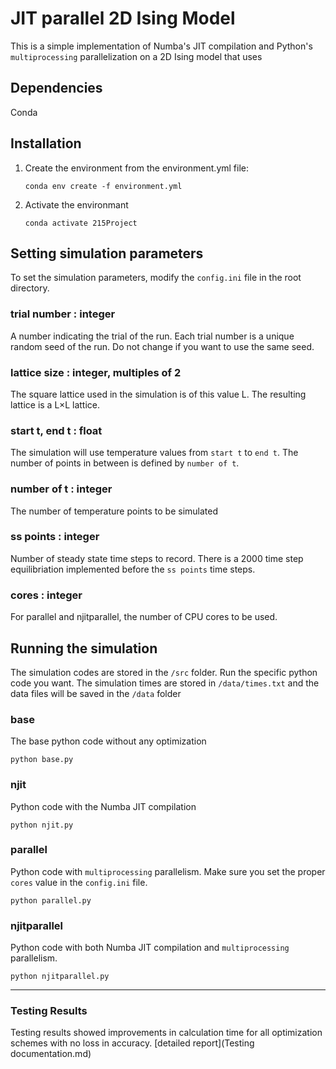 # JIT parallel 2D Ising Model
This is a simple implementation of Numba's JIT compilation and Python's `multiprocessing` parallelization on a 2D Ising model that uses 

## Dependencies
Conda

## Installation

1. Create the environment from the environment.yml file:
    ```
    conda env create -f environment.yml
    ```
2. Activate the environmant
    ```
    conda activate 215Project
    ```

## Setting simulation parameters
To set the simulation parameters, modify the `config.ini` file in the root directory.

### trial number : integer

A number indicating the trial of the run. Each trial number is a unique random seed of the run. Do not change if you want to use the same seed.

### lattice size : integer, multiples of 2
The square lattice used in the simulation is of this value L. The resulting lattice is a L$\times$L lattice.

### start t, end t : float
The simulation will use temperature values from `start t` to `end t`. The number of points in between is defined by `number of t`.

### number of t : integer
The number of temperature points to be simulated

### ss points : integer
Number of steady state time steps to record. There is a 2000 time step equilibriation implemented before the `ss points` time steps.

### cores : integer
For parallel and njitparallel, the number of CPU cores to be used.

## Running the simulation
The simulation codes are stored in the `/src` folder. Run the specific python code you want. The simulation times are stored in `/data/times.txt` and the data files will be saved in the `/data` folder

### base
The base python code without any optimization
```
python base.py
```

### njit
Python code with the Numba JIT compilation
```
python njit.py
```
### parallel
Python code with `multiprocessing` parallelism. Make sure you set the proper `cores` value in the `config.ini` file.

```
python parallel.py
```

### njitparallel
Python code with both Numba JIT compilation and `multiprocessing` parallelism.
```
python njitparallel.py
```

---

### Testing Results
Testing results showed improvements in calculation time for all optimization schemes with no loss in accuracy. [detailed report](Testing documentation.md)
